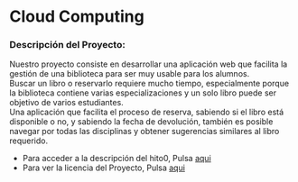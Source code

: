 # Cloud Computing
### Descripción del Proyecto:  
Nuestro proyecto consiste en desarrollar una aplicación web que facilita la gestión de una biblioteca para ser muy usable para los alumnos.  
Buscar un libro o reservarlo requiere mucho tiempo, especialmente porque la biblioteca contiene varias especializaciones y un solo libro puede ser objetivo de varios estudiantes.  
Una aplicación que facilita el proceso de reserva, sabiendo si el libro está disponible o no, y sabiendo la fecha de devolución, también es posible navegar por todas las disciplinas y obtener sugerencias similares al libro requerido.  
- Para acceder a la descripción del hito0, Pulsa [aqui](https://github.com/hamadabouhcida/cc_project/blob/main/docs/hito0.md) 
- Para ver la licencia del Proyecto, Pulsa [aqui](https://github.com/hamadabouhcida/cc_project/blob/main/licence.md)
